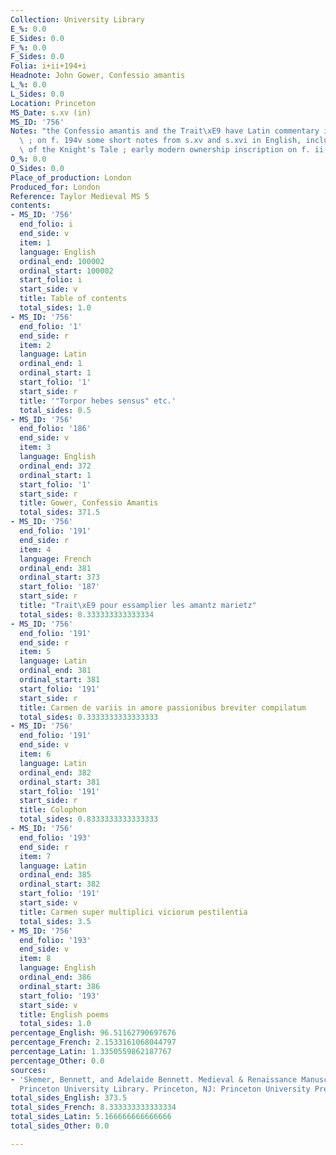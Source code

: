 ```yaml
---
Collection: University Library
E_%: 0.0
E_Sides: 0.0
F_%: 0.0
F_Sides: 0.0
Folia: i+ii+194+i
Headnote: John Gower, Confessio amantis
L_%: 0.0
L_Sides: 0.0
Location: Princeton
MS_Date: s.xv (in)
MS_ID: '756'
Notes: "the Confessio amantis and the Trait\xE9 have Latin commentary in the margins\
  \ ; on f. 194v some short notes from s.xv and s.xvi in English, including the beginning\
  \ of the Knight's Tale ; early modern ownership inscription on f. ii a"
O_%: 0.0
O_Sides: 0.0
Place_of_production: London
Produced_for: London
Reference: Taylor Medieval MS 5
contents:
- MS_ID: '756'
  end_folio: i
  end_side: v
  item: 1
  language: English
  ordinal_end: 100002
  ordinal_start: 100002
  start_folio: i
  start_side: v
  title: Table of contents
  total_sides: 1.0
- MS_ID: '756'
  end_folio: '1'
  end_side: r
  item: 2
  language: Latin
  ordinal_end: 1
  ordinal_start: 1
  start_folio: '1'
  start_side: r
  title: '"Torpor hebes sensus" etc.'
  total_sides: 0.5
- MS_ID: '756'
  end_folio: '186'
  end_side: v
  item: 3
  language: English
  ordinal_end: 372
  ordinal_start: 1
  start_folio: '1'
  start_side: r
  title: Gower, Confessio Amantis
  total_sides: 371.5
- MS_ID: '756'
  end_folio: '191'
  end_side: r
  item: 4
  language: French
  ordinal_end: 381
  ordinal_start: 373
  start_folio: '187'
  start_side: r
  title: "Trait\xE9 pour essamplier les amantz marietz"
  total_sides: 8.333333333333334
- MS_ID: '756'
  end_folio: '191'
  end_side: r
  item: 5
  language: Latin
  ordinal_end: 381
  ordinal_start: 381
  start_folio: '191'
  start_side: r
  title: Carmen de variis in amore passionibus breviter compilatum
  total_sides: 0.3333333333333333
- MS_ID: '756'
  end_folio: '191'
  end_side: v
  item: 6
  language: Latin
  ordinal_end: 382
  ordinal_start: 381
  start_folio: '191'
  start_side: r
  title: Colophon
  total_sides: 0.8333333333333333
- MS_ID: '756'
  end_folio: '193'
  end_side: r
  item: 7
  language: Latin
  ordinal_end: 385
  ordinal_start: 382
  start_folio: '191'
  start_side: v
  title: Carmen super multiplici viciorum pestilentia
  total_sides: 3.5
- MS_ID: '756'
  end_folio: '193'
  end_side: v
  item: 8
  language: English
  ordinal_end: 386
  ordinal_start: 386
  start_folio: '193'
  start_side: v
  title: English poems
  total_sides: 1.0
percentage_English: 96.51162790697676
percentage_French: 2.1533161068044797
percentage_Latin: 1.3350559862187767
percentage_Other: 0.0
sources:
- 'Skemer, Bennett, and Adelaide Bennett. Medieval & Renaissance Manuscripts in the
  Princeton University Library. Princeton, NJ: Princeton University Press, 2013.'
total_sides_English: 373.5
total_sides_French: 8.333333333333334
total_sides_Latin: 5.166666666666666
total_sides_Other: 0.0

---
```

